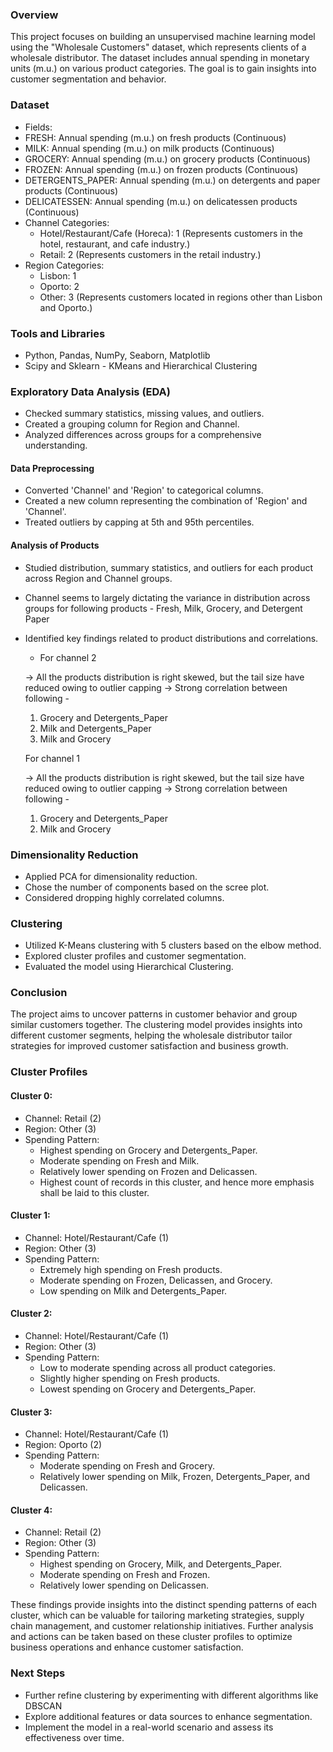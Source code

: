 ### Overview
This project focuses on building an unsupervised machine learning model using the "Wholesale Customers" dataset, which represents clients of a wholesale distributor. The dataset includes annual spending in monetary units (m.u.) on various product categories. The goal is to gain insights into customer segmentation and behavior.

### Dataset

- Fields:
- FRESH: Annual spending (m.u.) on fresh products (Continuous)
- MILK: Annual spending (m.u.) on milk products (Continuous)
- GROCERY: Annual spending (m.u.) on grocery products (Continuous)
- FROZEN: Annual spending (m.u.) on frozen products (Continuous)
- DETERGENTS_PAPER: Annual spending (m.u.) on detergents and paper products (Continuous)
- DELICATESSEN: Annual spending (m.u.) on delicatessen products (Continuous)
- Channel Categories:
	- Hotel/Restaurant/Cafe (Horeca): 1 (Represents customers in the hotel, restaurant, and cafe industry.)
	- Retail: 2 (Represents customers in the retail industry.)
- Region Categories: 
	- Lisbon: 1
	- Oporto: 2
	- Other: 3 (Represents customers located in regions other than Lisbon and Oporto.)


### Tools and Libraries

- Python, Pandas, NumPy, Seaborn, Matplotlib
- Scipy and Sklearn - KMeans and Hierarchical Clustering

### Exploratory Data Analysis (EDA)

- Checked summary statistics, missing values, and outliers.
- Created a grouping column for Region and Channel.
- Analyzed differences across groups for a comprehensive understanding.

#### Data Preprocessing

- Converted 'Channel' and 'Region' to categorical columns.
- Created a new column representing the combination of 'Region' and 'Channel'.
- Treated outliers by capping at 5th and 95th percentiles.

#### Analysis of Products

- Studied distribution, summary statistics, and outliers for each product across Region and Channel groups.
- Channel seems to largely dictating the variance in distribution across groups for following products - Fresh, Milk, Grocery, and Detergent Paper
- Identified key findings related to product distributions and correlations.
	- For channel 2
   
	-> All the products distribution is right skewed, but the tail size have reduced owing to outlier capping
	-> Strong correlation between following - 
	1. Grocery and Detergents_Paper
	2. Milk and Detergents_Paper
	3. Milk and Grocery
	
	For channel 1

	-> All the products distribution is right skewed, but the tail size have reduced owing to outlier capping
	-> Strong correlation between following - 
	1. Grocery and Detergents_Paper
	2. Milk and Grocery

### Dimensionality Reduction

- Applied PCA for dimensionality reduction.
- Chose the number of components based on the scree plot.
- Considered dropping highly correlated columns.

### Clustering

- Utilized K-Means clustering with 5 clusters based on the elbow method.
- Explored cluster profiles and customer segmentation.
- Evaluated the model using Hierarchical Clustering.

### Conclusion

The project aims to uncover patterns in customer behavior and group similar customers together. The clustering model provides insights into different customer segments, helping the wholesale distributor tailor strategies for improved customer satisfaction and business growth.

### Cluster Profiles 

#### Cluster 0:

- Channel: Retail (2)
- Region: Other (3)
- Spending Pattern:
    - Highest spending on Grocery and Detergents_Paper.
    - Moderate spending on Fresh and Milk.
    - Relatively lower spending on Frozen and Delicassen.
    - Highest count of records in this cluster, and hence more emphasis shall be laid to this cluster.

#### Cluster 1:

- Channel: Hotel/Restaurant/Cafe (1)
- Region: Other (3)
- Spending Pattern:
    - Extremely high spending on Fresh products.
    - Moderate spending on Frozen, Delicassen, and Grocery.
    - Low spending on Milk and Detergents_Paper.

#### Cluster 2:
- Channel: Hotel/Restaurant/Cafe (1)
- Region: Other (3)
- Spending Pattern:
    - Low to moderate spending across all product categories.
    - Slightly higher spending on Fresh products.
    - Lowest spending on Grocery and Detergents_Paper.

#### Cluster 3:
- Channel: Hotel/Restaurant/Cafe (1)
- Region: Oporto (2)
- Spending Pattern:
    - Moderate spending on Fresh and Grocery.
    - Relatively lower spending on Milk, Frozen, Detergents_Paper, and Delicassen.

#### Cluster 4:
- Channel: Retail (2)
- Region: Other (3)
- Spending Pattern:
    - Highest spending on Grocery, Milk, and Detergents_Paper.
    - Moderate spending on Fresh and Frozen.
    - Relatively lower spending on Delicassen.



These findings provide insights into the distinct spending patterns of each cluster, which can be valuable for tailoring marketing strategies, supply chain management, and customer relationship initiatives. Further analysis and actions can be taken based on these cluster profiles to optimize business operations and enhance customer satisfaction.

### Next Steps

- Further refine clustering by experimenting with different algorithms like DBSCAN
- Explore additional features or data sources to enhance segmentation.
- Implement the model in a real-world scenario and assess its effectiveness over time.
